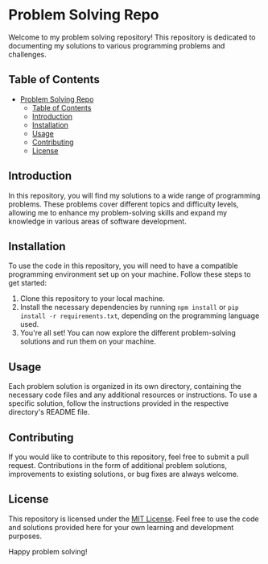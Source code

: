# Problem Solving Repo

Welcome to my problem solving repository! This repository is dedicated to documenting my solutions to various programming problems and challenges.

## Table of Contents

- [Problem Solving Repo](#problem-solving-repo)
  - [Table of Contents](#table-of-contents)
  - [Introduction](#introduction)
  - [Installation](#installation)
  - [Usage](#usage)
  - [Contributing](#contributing)
  - [License](#license)

## Introduction

In this repository, you will find my solutions to a wide range of programming problems. These problems cover different topics and difficulty levels, allowing me to enhance my problem-solving skills and expand my knowledge in various areas of software development.

## Installation

To use the code in this repository, you will need to have a compatible programming environment set up on your machine. Follow these steps to get started:

1. Clone this repository to your local machine.
2. Install the necessary dependencies by running `npm install` or `pip install -r requirements.txt`, depending on the programming language used.
3. You're all set! You can now explore the different problem-solving solutions and run them on your machine.

## Usage

Each problem solution is organized in its own directory, containing the necessary code files and any additional resources or instructions. To use a specific solution, follow the instructions provided in the respective directory's README file.

## Contributing

If you would like to contribute to this repository, feel free to submit a pull request. Contributions in the form of additional problem solutions, improvements to existing solutions, or bug fixes are always welcome.

## License

This repository is licensed under the [MIT License](LICENSE). Feel free to use the code and solutions provided here for your own learning and development purposes.

Happy problem solving!

